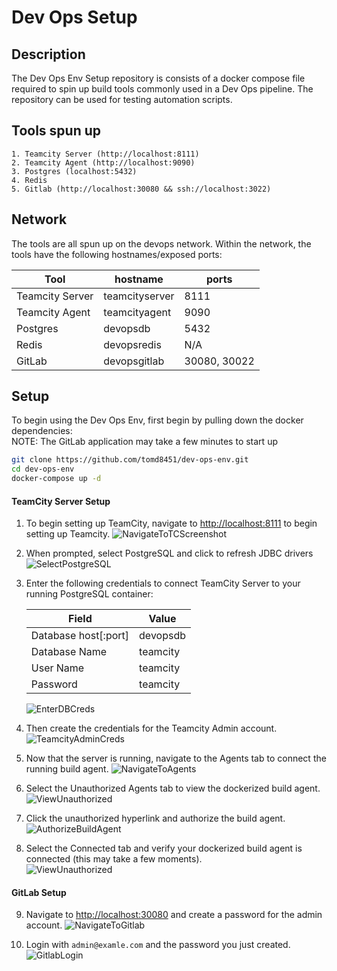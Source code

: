 # Dev Ops Setup  

## Description  
The Dev Ops Env Setup repository is consists of a docker compose file required to spin up build tools commonly used in a Dev Ops pipeline. The repository can be used for testing automation scripts.


## Tools spun up 
    1. Teamcity Server (http://localhost:8111)
    2. Teamcity Agent (http://localhost:9090)
    3. Postgres (localhost:5432)
    4. Redis
    5. Gitlab (http://localhost:30080 && ssh://localhost:3022)

## Network
The tools are all spun up on the devops network. Within the network, the tools have the following hostnames/exposed ports:

| Tool            | hostname       | ports |  
|-----------------|----------------|-------|  
| Teamcity Server | teamcityserver | 8111  |  
| Teamcity Agent  | teamcityagent  | 9090  |  
| Postgres        | devopsdb       | 5432  |  
| Redis           | devopsredis    | N/A   |  
| GitLab          | devopsgitlab   | 30080, 30022|

## Setup
To begin using the Dev Ops Env, first begin by pulling down the docker dependencies:  
NOTE: The GitLab application may take a few minutes to start up
```bash
git clone https://github.com/tomd8451/dev-ops-env.git
cd dev-ops-env
docker-compose up -d
```

#### TeamCity Server Setup
1)  To begin setting up TeamCity, navigate to <a href="http://localhost:8111" target="_blank">http://localhost:8111</a> to begin setting up Teamcity.
![NavigateToTCScreenshot](https://github.com/tomd8451/dev-ops-env/blob/master/docs/01_NavigateToTeamcity.png?raw=true)  

2)  When prompted, select PostgreSQL and click to refresh JDBC drivers
![SelectPostgreSQL](https://github.com/tomd8451/dev-ops-env/blob/master/docs/02_SelectPostgreSQL.png?raw=true)  

3)  Enter the following credentials to connect TeamCity Server to your running PostgreSQL container:  

    | Field                | Value    |  
    |----------------------|----------|  
    | Database host[:port] | devopsdb |  
    | Database Name        | teamcity |  
    | User Name            | teamcity |  
    | Password             | teamcity |  
    
    ![EnterDBCreds](https://github.com/tomd8451/dev-ops-env/blob/master/docs/03_EnterDBCreds.png?raw=true)  

4)  Then create the credentials for the Teamcity Admin account.  
![TeamcityAdminCreds](https://github.com/tomd8451/dev-ops-env/blob/master/docs/04_CreateTCAdminCreds.png?raw=true)  

5)  Now that the server is running, navigate to the Agents tab to connect the running build agent.
![NavigateToAgents](https://github.com/tomd8451/dev-ops-env/blob/master/docs/05_NavigateToAgents.png?raw=true)  

6)  Select the Unauthorized Agents tab to view the dockerized build agent.
![ViewUnauthorized](https://github.com/tomd8451/dev-ops-env/blob/master/docs/06_ViewUnauthorizedAgents.png?raw=true)  

7)  Click the unauthorized hyperlink and authorize the build agent.
![AuthorizeBuildAgent](https://github.com/tomd8451/dev-ops-env/blob/master/docs/07_AuthorizeDockerizedBuildAgent.png?raw=true)  

8)  Select the Connected tab and verify your dockerized build agent is connected (this may take a few moments).  
![ViewUnauthorized](https://github.com/tomd8451/dev-ops-env/blob/master/docs/08_VerifyBuildAgentConnects.png?raw=true)  

#### GitLab Setup  
9)  Navigate to <a href="http://localhost:30080" target="_blank">http://localhost:30080</a> and create a password for the admin account.
![NavigateToGitlab](https://github.com/tomd8451/dev-ops-env/blob/master/docs/09_NavigateToGitlabAndCreateAdminPassword.png?raw=true)  

10)  Login with `admin@examle.com` and the password you just created.
![GitlabLogin](https://github.com/tomd8451/dev-ops-env/blob/master/docs/10_LoginWithAdminAndNewlyCreatedPassword.png?raw=true) 